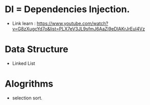 # DI = Dependencies Injection.
- Link learn : https://www.youtube.com/watch?v=G8zXugcYd7o&list=PLX7eV3JL9sfmJ6AaZj9eDlAKrJrEul4Vz


# Data Structure 
- Linked List 

# Alogrithms
- selection sort.
